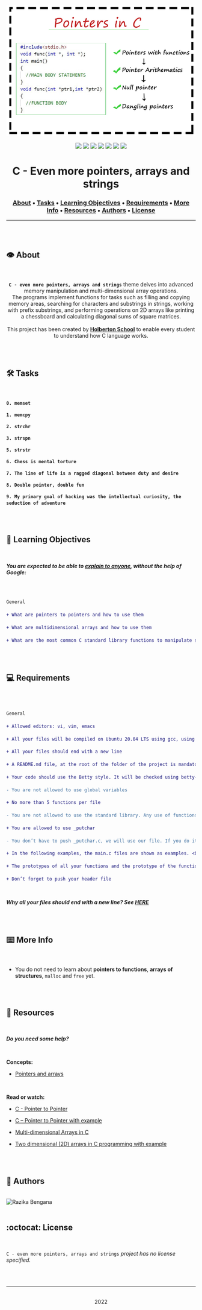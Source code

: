 <div align="center">
<br>

![Even_more_pointers_arrays_strings.png](README-image/even_more_pointers_arrays_strings.png)

</div>


<p align="center">
<img src="https://img.shields.io/badge/-C-yellow">
<img src="https://img.shields.io/badge/-Linux-lightgrey">
<img src="https://img.shields.io/badge/-WSL-brown">
<img src="https://img.shields.io/badge/-Ubuntu%2020.04.4%20LTS-orange">
<img src="https://img.shields.io/badge/-JetBrains-blue">
<img src="https://img.shields.io/badge/-Holberton%20School-red">
<img src="https://img.shields.io/badge/License-not%20specified-brightgreen">
</p>


<h1 align="center"> C - Even more pointers, arrays and strings </h1>


<h3 align="center">
<a href="https://github.com/RazikaBengana/holbertonschool-low_level_programming/tree/main/even_more_pointers_arrays_strings#eye-about">About</a> •
<a href="https://github.com/RazikaBengana/holbertonschool-low_level_programming/tree/main/even_more_pointers_arrays_strings#hammer_and_wrench-tasks">Tasks</a> •
<a href="https://github.com/RazikaBengana/holbertonschool-low_level_programming/tree/main/even_more_pointers_arrays_strings#memo-learning-objectives">Learning Objectives</a> •
<a href="https://github.com/RazikaBengana/holbertonschool-low_level_programming/tree/main/even_more_pointers_arrays_strings#computer-requirements">Requirements</a> •
<a href="https://github.com/RazikaBengana/holbertonschool-low_level_programming/tree/main/even_more_pointers_arrays_strings#keyboard-more-info">More Info</a> •
<a href="https://github.com/RazikaBengana/holbertonschool-low_level_programming/tree/main/even_more_pointers_arrays_strings#mag_right-resources">Resources</a> •
<a href="https://github.com/RazikaBengana/holbertonschool-low_level_programming/tree/main/even_more_pointers_arrays_strings#bust_in_silhouette-authors">Authors</a> •
<a href="https://github.com/RazikaBengana/holbertonschool-low_level_programming/tree/main/even_more_pointers_arrays_strings#octocat-license">License</a>
</h3>

---

<!-- ------------------------------------------------------------------------------------------------- -->

<br>
<br>

## :eye: About

<br>

<div align="center">

**`C - even more pointers, arrays and strings`** theme delves into advanced memory manipulation and multi-dimensional array operations.
<br>
The programs implement functions for tasks such as filling and copying memory areas, searching for characters and substrings in strings, working with prefix substrings, and performing operations on 2D arrays like printing a chessboard and calculating diagonal sums of square matrices.
<br>
<br>
This project has been created by **[Holberton School](https://www.holbertonschool.com/about-holberton)** to enable every student to understand how C language works.

</div>

<br>
<br>

<!-- ------------------------------------------------------------------------------------------------- -->

## :hammer_and_wrench: Tasks

<br>

**`0. memset`**

**`1. memcpy`**

**`2. strchr`**

**`3. strspn`**

**`5. strstr`**

**`6. Chess is mental torture`**

**`7. The line of life is a ragged diagonal between duty and desire`**

**`8. Double pointer, double fun`**

**`9. My primary goal of hacking was the intellectual curiosity, the seduction of adventure`**

<br>
<br>

<!-- ------------------------------------------------------------------------------------------------- -->

## :memo: Learning Objectives

<br>

**_You are expected to be able to [explain to anyone](https://fs.blog/feynman-learning-technique/), without the help of Google:_**

<br>

```diff

General

+ What are pointers to pointers and how to use them

+ What are multidimensional arrays and how to use them

+ What are the most common C standard library functions to manipulate strings

```

<br>
<br>

<!-- ------------------------------------------------------------------------------------------------- -->

## :computer: Requirements

<br>

```diff

General

+ Allowed editors: vi, vim, emacs

+ All your files will be compiled on Ubuntu 20.04 LTS using gcc, using the options -Wall -Werror -Wextra -pedantic -std=gnu89

+ All your files should end with a new line

+ A README.md file, at the root of the folder of the project is mandatory

+ Your code should use the Betty style. It will be checked using betty-style.pl and betty-doc.pl

- You are not allowed to use global variables

+ No more than 5 functions per file

- You are not allowed to use the standard library. Any use of functions like printf, puts, etc… is forbidden

+ You are allowed to use _putchar

- You don’t have to push _putchar.c, we will use our file. If you do it won’t be taken into account

+ In the following examples, the main.c files are shown as examples. <br> You can use them to test your functions, but you don’t have to push them to your repo (if you do we won’t take them into account). <br> We will use our own main.c files at compilation. <br> Our main.c files might be different from the one shown in the examples

+ The prototypes of all your functions and the prototype of the function _putchar should be included in your header file called main.h

+ Don’t forget to push your header file

```

<br>

**_Why all your files should end with a new line? See [HERE](https://unix.stackexchange.com/questions/18743/whats-the-point-in-adding-a-new-line-to-the-end-of-a-file/18789)_**

<br>
<br>

<!-- ------------------------------------------------------------------------------------------------- -->

## :keyboard: More Info

<br>

- You do not need to learn about **pointers to functions**, **arrays of structures**, `malloc` and `free` yet.

<br>
<br>

<!-- ------------------------------------------------------------------------------------------------- -->

## :mag_right: Resources

<br>

**_Do you need some help?_**

<br>

**Concepts:**

* [Pointers and arrays](https://drive.google.com/file/d/13HtlSb-6sy1FirR_FGWSNMEwR4IDe1LC/view?usp=sharing)

<br>

**Read or watch:**

* [C - Pointer to Pointer](https://www.tutorialspoint.com/cprogramming/c_pointer_to_pointer.htm)

* [C – Pointer to Pointer with example](https://beginnersbook.com/2014/01/c-pointer-to-pointer/)

* [Multi-dimensional Arrays in C](https://www.tutorialspoint.com/cprogramming/c_multi_dimensional_arrays.htm)

* [Two dimensional (2D) arrays in C programming with example](https://beginnersbook.com/2014/01/2d-arrays-in-c-example/)

<br>
<br>

<!-- ------------------------------------------------------------------------------------------------- -->

## :bust_in_silhouette: Authors

<br>

<img src="https://img.shields.io/badge/Razika%20Bengana-darkblue" alt="Razika Bengana" width="120">

<br>
<br>

<!-- ------------------------------------------------------------------------------------------------- -->

## :octocat: License

<br>

```C - even more pointers, arrays and strings``` _project has no license specified._

<br>
<br>

---

<p align="center"><br>2022</p>